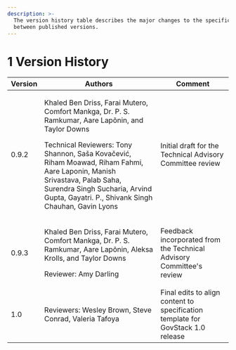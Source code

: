 ```yaml
---
description: >-
  The version history table describes the major changes to the specifications
  between published versions.
---
```


# 1 Version History

| Version | Authors                                                                                                                                                                                                                                                                                                                                   | Comment                                                                         |
| ------- | ----------------------------------------------------------------------------------------------------------------------------------------------------------------------------------------------------------------------------------------------------------------------------------------------------------------------------------------- | ------------------------------------------------------------------------------- |
| 0.9.2   | <p>Khaled Ben Driss, Farai Mutero, Comfort Mankga, Dr. P. S. Ramkumar, Aare Lapõnin, and Taylor Downs </p><p></p><p>Technical Reviewers: Tony Shannon, Saša Kovačević, Riham Moawad, Riham Fahmi, Aare Laponin, Manish Srivastava, Palab Saha, Surendra Singh Sucharia, Arvind Gupta, Gayatri. P., Shivank Singh Chauhan, Gavin Lyons</p> | Initial draft for the Technical Advisory Committee review                       |
| 0.9.3   | <p>Khaled Ben Driss, Farai Mutero, Comfort Mankga, Dr. P. S. Ramkumar, Aare Lapõnin, Aleksa Krolls, and Taylor Downs </p><p></p><p>Reviewer: Amy Darling</p>                                                                                                                                                                              | Feedback incorporated from the Technical Advisory Committee's review            |
| 1.0     | Reviewers: Wesley Brown, Steve Conrad, Valeria Tafoya                                                                                                                                                                                                                                                                                     | Final edits to align content to specification template for GovStack 1.0 release |
